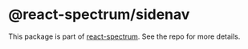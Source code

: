 # @react-spectrum/sidenav

This package is part of [react-spectrum](https://github.com/adobe/react-spectrum). See the repo for more details.
